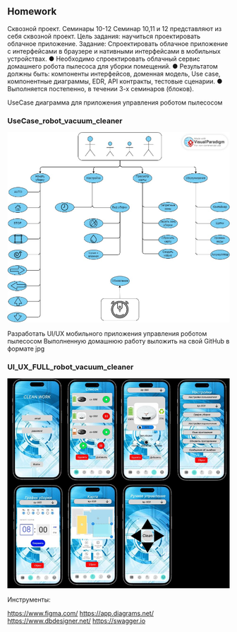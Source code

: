 ## Homework
Сквозной проект. Семинары 10-12
Семинар 10,11 и 12 представляют из себя сквозной проект.
Цель задания: научиться проектировать облачное приложение.
Задание: Спроектировать облачное приложение с интерфейсами в браузере и
нативными интерфейсами в мобильных устройствах.
● Необходимо спроектировать облачный сервис домашнего робота пылесоса для
уборки помещений.
● Результатом должны быть: компоненты интерфейсов, доменная модель, Use
case, компонентные диаграммы, EDR, API контракты, тестовые сценарии.
● Выполняется постепенно, в течении 3-х семинаров (блоков).

UseCase диаграмма для приложения управления роботом пылесосом

### UseCase_robot_vacuum_cleaner
![UseCase_robot_vacuum_cleaner](10UseCase_robot_vacuum_cleaner.jpg)

Разработать UI/UX мобильного приложения управления роботом пылесосом Выполненную домашнюю работу выложить на свой GitHub в формате jpg
### UI_UX_FULL_robot_vacuum_cleaner
![UI_UX_FULL_robot_vacuum_cleaner](10UI_UX_FULL_robot_vacuum_cleaner.JPG)

Инструменты:

https://www.figma.com/
https://app.diagrams.net/
https://www.dbdesigner.net/
https://swagger.io